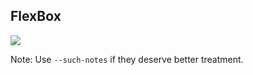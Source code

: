 ## FlexBox

![](images/flexboxLogo.jpg)


Note:
Use `--such-notes` if they deserve better treatment.
